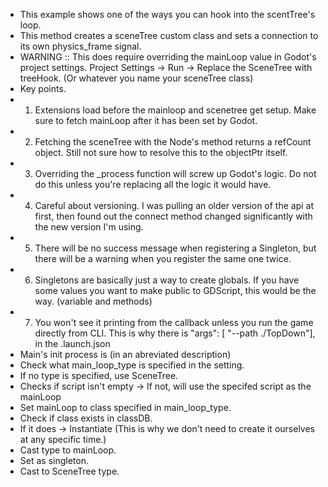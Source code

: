 * This example shows one of the ways you can hook into the scentTree's loop.
* This method creates a sceneTree custom class and sets a connection to its own physics_frame signal.
* WARNING :: This does require overriding the mainLoop value in Godot's project settings. Project Settings -> Run -> Replace the SceneTree with treeHook. (Or whatever you name your sceneTree class)
* Key points.
* 1) Extensions load before the mainloop and scenetree get setup. Make sure to fetch mainLoop after it has been set by Godot.
* 2) Fetching the sceneTree with the Node's method returns a refCount object. Still not sure how to resolve this to the objectPtr itself.
* 3) Overriding the _process function will screw up Godot's logic. Do not do this unless you're replacing all the logic it would have.
* 4) Careful about versioning. I was pulling an older version of the api at first, then found out the connect method changed significantly with the new version I'm using.
* 5) There will be no success message when registering a Singleton, but there will be a warning when you register the same one twice.
* 6) Singletons are basically just a way to create globals. If you have some values you want to make public to GDScript, this would be the way. (variable and methods)
* 7) You won't see it printing from the callback unless you run the game directly from CLI. This is why there is "args": [ "--path ./TopDown"], in the .launch.json
* Main's init process is (in an abreviated description)
* Check what main_loop_type is specified in the setting.
* If no type is specified, use SceneTree.
* Checks if script isn't empty -> If not, will use the specifed script as the mainLoop
* Set mainLoop to class specified in main_loop_type.
* Check if class exists in classDB.
* If it does -> Instantiate (This is why we don't need to create it ourselves at any specific time.)
* Cast type to mainLoop.
* Set as singleton.
* Cast to SceneTree type.